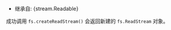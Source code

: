 <!-- YAML
added: v0.1.93
-->

* 继承自: {stream.Readable}

成功调用 `fs.createReadStream()` 会返回新建的 `fs.ReadStream` 对象。


